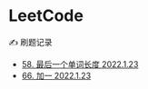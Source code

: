# LeetCode
✍️ 刷题记录



* [58. 最后一个单词长度 2022.1.23](https://github.com/lulu-s/LeetCode/blob/main/leetcode/58.%E6%9C%80%E5%90%8E%E4%B8%80%E4%B8%AA%E5%8D%95%E8%AF%8D%E9%95%BF%E5%BA%A6.md)
* [66. 加一 2022.1.23](https://github.com/lulu-s/LeetCode/blob/main/leetcode/58.%E6%9C%80%E5%90%8E%E4%B8%80%E4%B8%AA%E5%8D%95%E8%AF%8D%E9%95%BF%E5%BA%A6.md)
